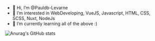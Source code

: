 - 👋 Hi, I’m @Pauldb-Levarne
- 👀 I’m interested in WebDeveloping, VueJS, Javascript, HTML, CSS, SCSS, Nuxt,  NodeJs
- 🌱 I’m currently learning all of the above :)


![Anurag's GitHub stats](https://github-readme-stats.vercel.app/api?username=Pauldb-Levarne&show_icons=true&count_private=true&theme=dracula)


